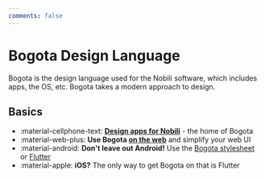 ```yaml
---
comments: false
---
```


# Bogota Design Language

Bogota is the design language used for the Nobili software, which includes apps, the OS, etc.
Bogota takes a modern approach to design.

## Basics
<div class="grid cards" markdown>

- :material-cellphone-text: __[Design apps for Nobili](nobili_apps)__ - the home of Bogota
- :material-web-plus: __Use Bogota [on the web](nobili_css)__ and simplify your web UI
- :material-android: __Don't leave out Android!__ Use the [Bogota stylesheet](android_bogota_style) or [Flutter](bogota_flutter)
- :material-apple: __iOS?__ The only way to get Bogota on that is Flutter

</div>
